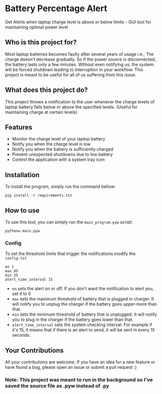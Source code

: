 # Battery Percentage Alert

Get Alerts when laptop charge level is above or below limits - GUI tool for maintaining optimal power level

## Who is this project for?

Most laptop batteries becomes faulty after several years of usage i.e., The charge doesn't decrease gradually. So if the
power source is disconnected, the battery lasts only a few minutes. Without even notifying us, the system will be forced
shutdown leading to interruption in your workflow. This project is meant to be useful for all of us suffering from this
issue.

## What does this project do?

This project throws a notification to the user whenever the charge levels of laptop battery falls below or above the
specified levels. (Useful for maintaining charge at certain levels)

## Features

- Monitor the charge level of your laptop battery
- Notify you when the charge level is low
- Notify you when the battery is sufficiently charged
- Prevent unexpected shutdowns due to low battery
- Control the application with a system tray icon

## Installation

To install the program, simply run the command bellow:

```
pip install -r requirements.txt
```

## How to use

To use this tool, you can simply run the `main_program.pyw` script:

```
pythonw main.pyw
```

### Config

To set the threshold limits that trigger the notifications modify the `config.txt`

```
en 1
max 85
min 25
alert_time_interval 15
```

- `en` sets the alert on or off. If you don't want the notification to alert you, set it to 0
- `max` sets the maximum threshold of battery that is plugged in charger. It will notify you to unplug the charger if
  the battery goes upper-more than that.
- `min` sets the minimum threshold of battery that is unplugged. It will notify you to plug in the charger if
  the battery goes lower than that.
- `alert_time_interval` sets the system checking interval. For example if it's 15, it means that if there is an alert to
  send, it will be sent in every 15 seconds.

## Your Contributions

All your contributions are welcome. If you have an idea for a new feature or have found a bug, please open an issue or
submit a pull request :)

### Note: This project was meant to run in the background so I've saved the source file as .pyw instead of .py
